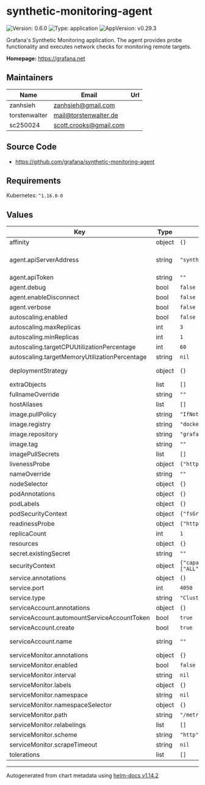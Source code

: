 # synthetic-monitoring-agent

![Version: 0.6.0](https://img.shields.io/badge/Version-0.6.0-informational?style=flat-square) ![Type: application](https://img.shields.io/badge/Type-application-informational?style=flat-square) ![AppVersion: v0.29.3](https://img.shields.io/badge/AppVersion-v0.29.3-informational?style=flat-square)

Grafana's Synthetic Monitoring application. The agent provides probe functionality and executes network checks for monitoring remote targets.

**Homepage:** <https://grafana.net>

## Maintainers

| Name | Email | Url |
| ---- | ------ | --- |
| zanhsieh | <zanhsieh@gmail.com> |  |
| torstenwalter | <mail@torstenwalter.de> |  |
| sc250024 | <scott.crooks@gmail.com> |  |

## Source Code

* <https://github.com/grafana/synthetic-monitoring-agent>

## Requirements

Kubernetes: `^1.16.0-0`

## Values

| Key | Type | Default | Description |
|-----|------|---------|-------------|
| affinity | object | `{}` | Node affinity for pod assignment. |
| agent.apiServerAddress | string | `"synthetic-monitoring-grpc.grafana.net:443"` | Default server endpoint for receiving synthetic monitoring checks on Grafana's side. See https://grafana.com/docs/grafana-cloud/synthetic-monitoring/private-probes/#probe-api-server-url for more information. |
| agent.apiToken | string | `""` | API token from Grafana Cloud when secret is created by the chart. |
| agent.debug | bool | `false` | Enable / disable debug logging on the agent. |
| agent.enableDisconnect | bool | `false` | Enable / disable the HTTP /disconnect endpoint |
| agent.verbose | bool | `false` | Enable / disable verbose logging on the agent. |
| autoscaling.enabled | bool | `false` | Enable autoscaling |
| autoscaling.maxReplicas | int | `3` | Maximum autoscaling replicas |
| autoscaling.minReplicas | int | `1` | Minimum autoscaling replicas |
| autoscaling.targetCPUUtilizationPercentage | int | `60` | Target CPU utilisation percentage |
| autoscaling.targetMemoryUtilizationPercentage | string | `nil` | Target memory utilisation percentage |
| deploymentStrategy | object | `{}` | See `kubectl explain deployment.spec.strategy` for more ref: https://kubernetes.io/docs/concepts/workloads/controllers/deployment/#strategy |
| extraObjects | list | `[]` | Add dynamic manifests via values: |
| fullnameOverride | string | `""` | Override the fullname of the chart. |
| hostAliases | list | `[]` | hostAliases to add |
| image.pullPolicy | string | `"IfNotPresent"` | Image pull policy. |
| image.registry | string | `"docker.io"` | Base registry to pull the container image from. |
| image.repository | string | `"grafana/synthetic-monitoring-agent"` | Base repository for container image. |
| image.tag | string | `""` | Image tag; overrides the image tag whose default is the chart `appVersion`. |
| imagePullSecrets | list | `[]` | Docker registry secret names as an array. |
| livenessProbe | object | `{"httpGet":{"path":"/","port":"http"}}` | Liveness probe for the agent |
| nameOverride | string | `""` | Override the name of the chart. |
| nodeSelector | object | `{}` | Node labels for pod assignment. |
| podAnnotations | object | `{}` | Annotations to add to each pod. |
| podLabels | object | `{}` | Labels to add to each pod. |
| podSecurityContext | object | `{"fsGroup":65534}` | Security context on the Pod level. |
| readinessProbe | object | `{"httpGet":{"path":"/ready","port":"http"}}` | Readiness probe for the agent |
| replicaCount | int | `1` | Number of replicas to use; ignored if `autoscaling.enabled` is set to `true`. |
| resources | object | `{}` | Default resources to apply. |
| secret.existingSecret | string | `""` | Reference an existing secret for API token |
| securityContext | object | `{"capabilities":{"drop":["ALL"]},"readOnlyRootFilesystem":true,"runAsNonRoot":true,"runAsUser":65534}` | Security context for the container level. |
| service.annotations | object | `{}` | Annotations for the service |
| service.port | int | `4050` | Service port. |
| service.type | string | `"ClusterIP"` | Type of service to create. |
| serviceAccount.annotations | object | `{}` | Annotations to add to the service account |
| serviceAccount.automountServiceAccountToken | bool | `true` | Whether to automatically mount a service account token volume. |
| serviceAccount.create | bool | `true` | Specifies whether a service account should be created |
| serviceAccount.name | string | `""` | The name of the service account to use. If not set and create is true, a name is generated using the fullname template |
| serviceMonitor.annotations | object | `{}` | ServiceMonitor annotations |
| serviceMonitor.enabled | bool | `false` | If enabled, ServiceMonitor resources for Prometheus Operator are created |
| serviceMonitor.interval | string | `nil` | ServiceMonitor scrape interval |
| serviceMonitor.labels | object | `{}` | Additional ServiceMonitor labels |
| serviceMonitor.namespace | string | `nil` | Alternative namespace for ServiceMonitor resources |
| serviceMonitor.namespaceSelector | object | `{}` | Namespace selector for ServiceMonitor resources |
| serviceMonitor.path | string | `"/metrics"` | ServiceMonitor path to scrape |
| serviceMonitor.relabelings | list | `[]` | ServiceMonitor relabeling config |
| serviceMonitor.scheme | string | `"http"` | ServiceMonitor scheme (http or https) |
| serviceMonitor.scrapeTimeout | string | `nil` | ServiceMonitor scrape timeout in Go duration format (e.g. 15s) |
| tolerations | list | `[]` | List of node taints to tolerate. |

----------------------------------------------
Autogenerated from chart metadata using [helm-docs v1.14.2](https://github.com/norwoodj/helm-docs/releases/v1.14.2)
